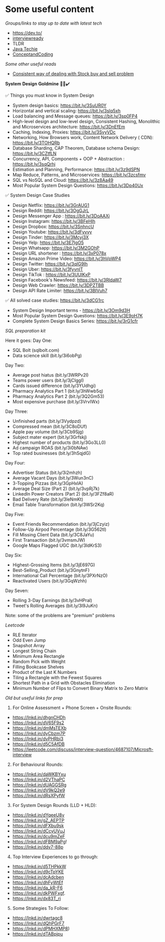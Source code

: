 # Some useful content

*Groups/links to stay up to date with latest tech*

- https://dev.to/
- [interviewready](https://interviewready.io/blog/)
- TLDR
- [Java Techie](https://www.youtube.com/@Javatechie)
- [ConceptandCoding](https://www.youtube.com/@ConceptandCoding)

*Some other useful reads*
- [Consistent way of dealing with Stock buy and sell problem](https://leetcode.com/problems/best-time-to-buy-and-sell-stock-with-transaction-fee/solutions/108870/most-consistent-ways-of-dealing-with-the-series-of-stock-problems/?envType=study-plan-v2&envId=leetcode-75
)

𝐒𝐲𝐬𝐭𝐞𝐦 𝐃𝐞𝐬𝐢𝐠𝐧 𝐆𝐨𝐥𝐝𝐦𝐢𝐧𝐞 🙌🏻✔️

✅ Things you must know in System Design
- System design basics: https://bit.ly/3SuUR0Y
- Horizontal and vertical scaling: https://bit.ly/3slq5xh
- Load balancing and Message queues: https://bit.ly/3sp0FP4
- High-level design and low-level design, Consistent Hashing, Monolithic and Microservices architecture: https://bit.ly/3DnEfEm
- Caching, Indexing, Proxies: https://bit.ly/3SvyVDc
- Networking, How Browsers work, Content Network Delivery ( CDN): https://bit.ly/3TOHQRb
- Database Sharding, CAP Theorem, Database schema Design: https://bit.ly/3CZtfLN
- Concurrency, API, Components + OOP + Abstraction : https://bit.ly/3sqQrhj
- Estimation and Planning, Performance: https://bit.ly/3z9dSPN
- Map Reduce, Patterns, and Microservices: https://bit.ly/3zcsfmv
- SQL vs NoSQL and Cloud: https://bit.ly/3z8Aa49
- Most Popular System Design Questions: https://bit.ly/3Dp40Ux

✅ System Design Case Studies
- Design Netflix: https://bit.ly/3GrAUG1
- Design Reddit: https://bit.ly/3OgGJrL
- Design Messenger App : https://bit.ly/3DoAAXi
- Design Instagram: https://bit.ly/3BFeHlh
- Design Dropbox: https://bit.ly/3SnhncU
- Design Youtube: https://bit.ly/3dFyvvy
- Design Tinder: https://bit.ly/3Mcyj3X
- Design Yelp: https://bit.ly/3E7IgO5
- Design Whatsapp: https://bit.ly/3M2GOhP
- Design URL shortener : https://bit.ly/3xP078x
- Design Amazon Prime Video: https://bit.ly/3hVpWP4
- Design Twitter: https://bit.ly/3qIG9Ih
- Design Uber: https://bit.ly/3fyvnlT
- Design TikTok : https://bit.ly/3UUlKxP
- Design Facebook's Newsfeed: https://bit.ly/3RldaW7
- Design Web Crawler: https://bit.ly/3DPZTBB
- Design API Rate Limiter: https://bit.ly/3BIVuh7

✅ All solved case studies: https://bit.ly/3dCG1rc
- System Design Important terms - https://bit.ly/3Om9d3H
- Most Popular System Design Questions: https://bit.ly/3E9oH7K
- Complete System Design Basics Series: https://bit.ly/3rG1cfr

*SQL preparation kit*

Here it goes:
Day One:
- SQL Bolt (sqlbolt.com)
- Data science skill (bit.ly/3i6obPg)

Day Two:
- Average post hiatus (bit.ly/3WRPv2I)
- Teams power users (bit.ly/3jCIggI)
- Cards issued difference (bit.ly/3YUdhgi)
- Pharmacy Analytics Part 1 (bit.ly/3hWwb5q)
- Pharmacy Analytics Part 2 (bit.ly/3Q2Gm53)
- Most expensive purchase (bit.ly/3VrvIWx)

Day Three:
- Unfinished parts (bit.ly/3Vydpzd)
- Compressed mean (bit.ly/3C8oDUf)
- Apple pay volume (bit.ly/3Cb9Sjg)
- Subject mater expert (bit.ly/3Grfskj)
- Highest number of products (bit.ly/3Go3LL0)
- Ad campaign ROAS (bit.ly/3i0bNAw)
- Top rated businesses (bit.ly/3hSqjdG)

Day Four:
- Advertiser Status (bit.ly/3i2mhzh)
- Average Vacant Days (bit.ly/3Wun3nC)
- 3-Topping Pizzas (bit.ly/3GpHxIA)
- Average Deal Size (Part 2) (bit.ly/3vpRj7k)
- LinkedIn Power Creators (Part 2) (bit.ly/3FZf8aR)
- Bad Delivery Rate (bit.ly/3IeNmKt)
- Email Table Transformation (bit.ly/3WSr2Kq)

Day Five:
- Event Friends Recommendation (bit.ly/3jCzyiz)
- Follow-Up Airpod Percentage (bit.ly/3G562tl)
- Fill Missing Client Data (bit.ly/3C8JaYu)
- First Transaction (bit.ly/3vmsmJW)
- Google Maps Flagged UGC (bit.ly/3IdKrS3)

Day Six:
- Highest-Grossing Items (bit.ly/3jE697G)
- Best-Selling_Product (bit.ly/3GnytnF)
- International Call Percentage (bit.ly/3PXrNzO)
- Reactivated Users (bit.ly/3GqWzhh)

Day Seven:
- Rolling 3-Day Earnings (bit.ly/3vHPral)
- Tweet's Rolling Averages (bit.ly/3I9JuKn)

Note: some of the problems are "premium" problems 

*Leetcode*
- RLE Iterator
- Odd Even Jump
- Snapshot Array
- Longest String Chain
- Minimum Area Rectangle
- Random Pick with Weight
- Filling Bookcase Shelves
- Product of the Last K Numbers
- Tiling a Rectangle with the Fewest Squares
- Shortest Path in a Grid with Obstacles Elimination
- Minimum Number of Flips to Convert Binary Matrix to Zero Matrix


*Old but useful links for prep*
1) For Online Assessment + Phone Screen + Onsite Rounds:
- https://lnkd.in/dhgnCHDh
- https://lnkd.in/dV65F9s2
- https://lnkd.in/dmMsTEXb
- https://lnkd.in/dyCbzm7P
- https://lnkd.in/dvPHRbi3
- https://lnkd.in/d5C5AfDB
- https://leetcode.com/discuss/interview-question/4687107/Microsft-interview

2) For Behavioural Rounds:
- https://lnkd.in/daWKBYxu
- https://lnkd.in/d2VThaPC
- https://lnkd.in/dUAGGSRg
- https://lnkd.in/dV9kQ2e9
- https://lnkd.in/dRsXPyfW

3) For System Design Rounds (LLD + HLD):
- https://lnkd.in/dYqeeU8v
- https://lnkd.in/gZ_AEPTP
- https://lnkd.in/dFXbu9sk
- https://lnkd.in/dCcyUVuJ
- https://lnkd.in/dcu9mZeF
- https://lnkd.in/dFBM9aPg!
- https://lnkd.in/ddv7-88p

4) Top Interview Experiences to go through:
- https://lnkd.in/d5THPkkW
- https://lnkd.in/d9cTpYKE
- https://lnkd.in/dcAdcben
- https://lnkd.in/dhFyWtEf
- https://lnkd.in/da_kR-F6
- https://lnkd.in/dkPWFxgf.
- https://lnkd.in/dx83T_ri

5) Some Strategies To Follow:
- https://lnkd.in/dwrtagc8
- https://lnkd.in/dQhPGrF7
- https://lnkd.in/dPMHXMP8)
- https://lnkd.in/dTABpjpu
